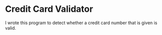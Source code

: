 # Credit Card Validator

I wrote this program to detect whether a credit card number that is given is valid.


